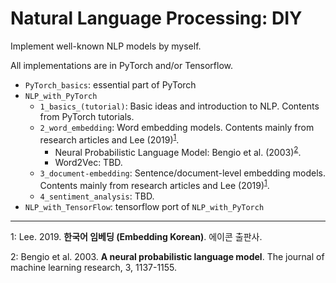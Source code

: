 # Natural Language Processing: DIY

Implement well-known NLP models by myself.

All implementations are in PyTorch and/or Tensorflow.

* `PyTorch_basics`: essential part of PyTorch
* `NLP_with_PyTorch`
    * `1_basics_(tutorial)`: Basic ideas and introduction to NLP. Contents from PyTorch tutorials.
    * `2_word_embedding`: Word embedding models. Contents mainly from research articles and Lee (2019)<sup>[1](#myfootnote1)</sup>.
        * Neural Probabilistic Language Model: Bengio et al. (2003)<sup>[2](#myfootnote1)</sup>.
        * Word2Vec: TBD.
    * `3_document-embedding`: Sentence/document-level embedding models. Contents mainly from research articles and Lee (2019)<sup>[1](#myfootnote1)</sup>.
    * `4_sentiment_analysis`: TBD.
* `NLP_with_TensorFlow`: tensorflow port of `NLP_with_PyTorch`

---

<a name="myfootnote1">1</a>: Lee. 2019. **한국어 임베딩 (Embedding Korean)**. 에이콘 출판사.

<a name="myfootnote1">2</a>: Bengio et al. 2003. **A neural probabilistic language model**. The journal of machine learning research, 3, 1137-1155.